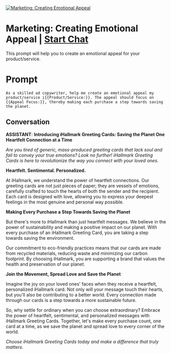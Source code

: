 
[![ Marketing: Creating Emotional Appeal](https://flow-prompt-covers.s3.us-west-1.amazonaws.com/icon/cute/cute_2.png)](https://gptcall.net/chat.html?data=%7B%22contact%22%3A%7B%22id%22%3A%223sfeXM17UnCiTGzLSvWRy%22%2C%22flow%22%3Atrue%7D%7D)
#  Marketing: Creating Emotional Appeal | [Start Chat](https://gptcall.net/chat.html?data=%7B%22contact%22%3A%7B%22id%22%3A%223sfeXM17UnCiTGzLSvWRy%22%2C%22flow%22%3Atrue%7D%7D)
This prompt will help you to create an emotional appeal for your product/service. 

# Prompt

```
As a skilled ad copywriter, help me create an emotional appeal my product/service i{{Product/Service:}}. The appeal should focus on {{Appeal Focus:}}, thereby making each purchase a step towards saving the planet.
```

## Conversation

**ASSISTANT**: **Introducing iHallmark Greeting Cards: Saving the Planet One Heartfelt Connection at a Time**



*Are you tired of generic, mass-produced greeting cards that lack soul and fail to convey your true emotions? Look no further! iHallmark Greeting Cards is here to revolutionize the way you connect with your loved ones.*



**Heartfelt. Sentimental. Personalized.**



At iHallmark, we understand the power of heartfelt connections. Our greeting cards are not just pieces of paper; they are vessels of emotions, carefully crafted to touch the hearts of both the sender and the recipient. Each card is designed with love, allowing you to express your deepest feelings in the most genuine and personal way possible.



**Making Every Purchase a Step Towards Saving the Planet**



But there's more to iHallmark than just heartfelt messages. We believe in the power of sustainability and making a positive impact on our planet. With every purchase of an iHallmark Greeting Card, you are taking a step towards saving the environment.



Our commitment to eco-friendly practices means that our cards are made from recycled materials, reducing waste and minimizing our carbon footprint. By choosing iHallmark, you are supporting a brand that values the health and preservation of our planet.



**Join the Movement, Spread Love and Save the Planet**



Imagine the joy on your loved ones' faces when they receive a heartfelt, personalized iHallmark card. Not only will your message touch their hearts, but you'll also be contributing to a better world. Every connection made through our cards is a step towards a more sustainable future.



So, why settle for ordinary when you can choose extraordinary? Embrace the power of heartfelt, sentimental, and personalized messages with iHallmark Greeting Cards. Together, let's make every purchase count, one card at a time, as we save the planet and spread love to every corner of the world.



*Choose iHallmark Greeting Cards today and make a difference that truly matters.*


